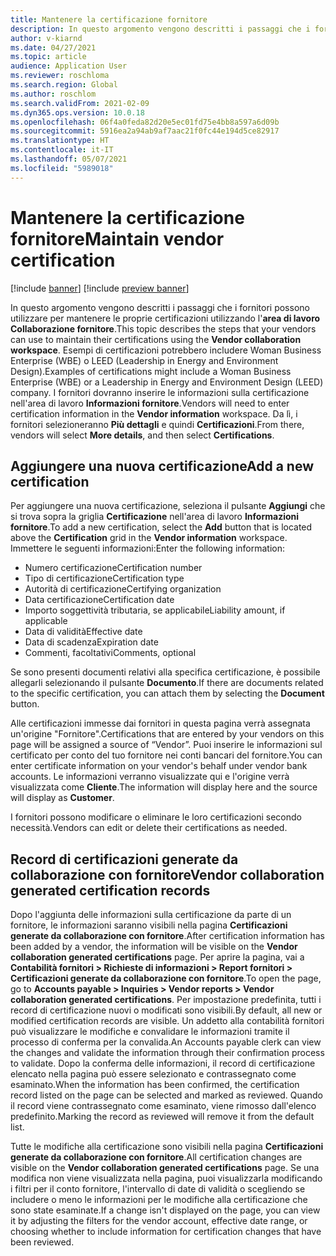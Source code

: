 ```yaml
---
title: Mantenere la certificazione fornitore
description: In questo argomento vengono descritti i passaggi che i fornitori possono utilizzare per mantenere le proprie certificazioni utilizzando l'area di lavoro Collaborazione fornitore.
author: v-kiarnd
ms.date: 04/27/2021
ms.topic: article
audience: Application User
ms.reviewer: roschloma
ms.search.region: Global
ms.author: roschlom
ms.search.validFrom: 2021-02-09
ms.dyn365.ops.version: 10.0.18
ms.openlocfilehash: 06f4a0feda82d20e5ec01fd75e4bb8a597a6d09b
ms.sourcegitcommit: 5916ea2a94ab9af7aac21f0fc44e194d5ce82917
ms.translationtype: HT
ms.contentlocale: it-IT
ms.lasthandoff: 05/07/2021
ms.locfileid: "5989018"
---
```

# <a name="maintain-vendor-certification"></a><span data-ttu-id="77ee6-103">Mantenere la certificazione fornitore</span><span class="sxs-lookup"><span data-stu-id="77ee6-103">Maintain vendor certification</span></span>

[!include [banner](../includes/banner.md)]
[!include [preview banner](../includes/preview-banner.md)]

<span data-ttu-id="77ee6-104">In questo argomento vengono descritti i passaggi che i fornitori possono utilizzare per mantenere le proprie certificazioni utilizzando l'**area di lavoro Collaborazione fornitore**.</span><span class="sxs-lookup"><span data-stu-id="77ee6-104">This topic describes the steps that your vendors can use to  maintain their certifications using the **Vendor collaboration workspace**.</span></span> <span data-ttu-id="77ee6-105">Esempi di certificazioni potrebbero includere Woman Business Enterprise (WBE) o LEED (Leadership in Energy and Environment Design).</span><span class="sxs-lookup"><span data-stu-id="77ee6-105">Examples of certifications might include a Woman Business Enterprise (WBE) or a Leadership in Energy and Environment Design (LEED) company.</span></span> <span data-ttu-id="77ee6-106">I fornitori dovranno inserire le informazioni sulla certificazione nell'area di lavoro **Informazioni fornitore**.</span><span class="sxs-lookup"><span data-stu-id="77ee6-106">Vendors will need to enter certification information in the **Vendor information** workspace.</span></span> <span data-ttu-id="77ee6-107">Da lì, i fornitori selezioneranno **Più dettagli** e quindi **Certificazioni**.</span><span class="sxs-lookup"><span data-stu-id="77ee6-107">From there, vendors will select **More details**, and then select **Certifications**.</span></span>

## <a name="add-a-new-certification"></a><span data-ttu-id="77ee6-108">Aggiungere una nuova certificazione</span><span class="sxs-lookup"><span data-stu-id="77ee6-108">Add a new certification</span></span>

<span data-ttu-id="77ee6-109">Per aggiungere una nuova certificazione, seleziona il pulsante **Aggiungi** che si trova sopra la griglia **Certificazione** nell'area di lavoro **Informazioni fornitore**.</span><span class="sxs-lookup"><span data-stu-id="77ee6-109">To add a new certification, select the **Add** button that is located above the **Certification** grid in the **Vendor information** workspace.</span></span> <span data-ttu-id="77ee6-110">Immettere le seguenti informazioni:</span><span class="sxs-lookup"><span data-stu-id="77ee6-110">Enter the following information:</span></span>
 
- <span data-ttu-id="77ee6-111">Numero certificazione</span><span class="sxs-lookup"><span data-stu-id="77ee6-111">Certification number</span></span>
- <span data-ttu-id="77ee6-112">Tipo di certificazione</span><span class="sxs-lookup"><span data-stu-id="77ee6-112">Certification type</span></span>
- <span data-ttu-id="77ee6-113">Autorità di certificazione</span><span class="sxs-lookup"><span data-stu-id="77ee6-113">Certifying organization</span></span> 
- <span data-ttu-id="77ee6-114">Data certificazione</span><span class="sxs-lookup"><span data-stu-id="77ee6-114">Certification date</span></span>
- <span data-ttu-id="77ee6-115">Importo soggettività tributaria, se applicabile</span><span class="sxs-lookup"><span data-stu-id="77ee6-115">Liability amount, if applicable</span></span>
- <span data-ttu-id="77ee6-116">Data di validità</span><span class="sxs-lookup"><span data-stu-id="77ee6-116">Effective date</span></span>
- <span data-ttu-id="77ee6-117">Data di scadenza</span><span class="sxs-lookup"><span data-stu-id="77ee6-117">Expiration date</span></span>
- <span data-ttu-id="77ee6-118">Commenti, facoltativi</span><span class="sxs-lookup"><span data-stu-id="77ee6-118">Comments, optional</span></span>

<span data-ttu-id="77ee6-119">Se sono presenti documenti relativi alla specifica certificazione, è possibile allegarli selezionando il pulsante **Documento**.</span><span class="sxs-lookup"><span data-stu-id="77ee6-119">If there are documents related to the specific certification, you can attach them by selecting the **Document** button.</span></span>

<span data-ttu-id="77ee6-120">Alle certificazioni immesse dai fornitori in questa pagina verrà assegnata un'origine "Fornitore".</span><span class="sxs-lookup"><span data-stu-id="77ee6-120">Certifications that are entered by your vendors on this page will be assigned a source of “Vendor”.</span></span> <span data-ttu-id="77ee6-121">Puoi inserire le informazioni sul certificato per conto del tuo fornitore nei conti bancari del fornitore.</span><span class="sxs-lookup"><span data-stu-id="77ee6-121">You can enter certificate information on your vendor's behalf under vendor bank accounts.</span></span> <span data-ttu-id="77ee6-122">Le informazioni verranno visualizzate qui e l'origine verrà visualizzata come **Cliente**.</span><span class="sxs-lookup"><span data-stu-id="77ee6-122">The information will display here and the source will display as **Customer**.</span></span>

<span data-ttu-id="77ee6-123">I fornitori possono modificare o eliminare le loro certificazioni secondo necessità.</span><span class="sxs-lookup"><span data-stu-id="77ee6-123">Vendors can edit or delete their certifications as needed.</span></span>

## <a name="vendor-collaboration-generated-certification-records"></a><span data-ttu-id="77ee6-124">Record di certificazioni generate da collaborazione con fornitore</span><span class="sxs-lookup"><span data-stu-id="77ee6-124">Vendor collaboration generated certification records</span></span> 
 
<span data-ttu-id="77ee6-125">Dopo l'aggiunta delle informazioni sulla certificazione da parte di un fornitore, le informazioni saranno visibili nella pagina **Certificazioni generate da collaborazione con fornitore**.</span><span class="sxs-lookup"><span data-stu-id="77ee6-125">After certification information has been added by a vendor, the information will be visible on the **Vendor collaboration generated certifications** page.</span></span> <span data-ttu-id="77ee6-126">Per aprire la pagina, vai a **Contabilità fornitori > Richieste di informazioni > Report fornitori > Certificazioni generate da collaborazione con fornitore**.</span><span class="sxs-lookup"><span data-stu-id="77ee6-126">To open the page, go to **Accounts payable > Inquiries > Vendor reports > Vendor collaboration generated certifications**.</span></span> <span data-ttu-id="77ee6-127">Per impostazione predefinita, tutti i record di certificazione nuovi o modificati sono visibili.</span><span class="sxs-lookup"><span data-stu-id="77ee6-127">By default, all new or modified certification records are visible.</span></span> <span data-ttu-id="77ee6-128">Un addetto alla contabilità fornitori può visualizzare le modifiche e convalidare le informazioni tramite il processo di conferma per la convalida.</span><span class="sxs-lookup"><span data-stu-id="77ee6-128">An Accounts payable clerk can view the changes and validate the information through their confirmation process to validate.</span></span> <span data-ttu-id="77ee6-129">Dopo la conferma delle informazioni, il record di certificazione elencato nella pagina può essere selezionato e contrassegnato come esaminato.</span><span class="sxs-lookup"><span data-stu-id="77ee6-129">When the information has been confirmed, the certification record listed on the page can be selected and marked as reviewed.</span></span> <span data-ttu-id="77ee6-130">Quando il record viene contrassegnato come esaminato, viene rimosso dall'elenco predefinito.</span><span class="sxs-lookup"><span data-stu-id="77ee6-130">Marking the record as reviewed will remove it from the default list.</span></span>
 
<span data-ttu-id="77ee6-131">Tutte le modifiche alla certificazione sono visibili nella pagina **Certificazioni generate da collaborazione con fornitore**.</span><span class="sxs-lookup"><span data-stu-id="77ee6-131">All certification changes are visible on the **Vendor collaboration generated certifications** page.</span></span> <span data-ttu-id="77ee6-132">Se una modifica non viene visualizzata nella pagina, puoi visualizzarla modificando i filtri per il conto fornitore, l'intervallo di date di validità o scegliendo se includere o meno le informazioni per le modifiche alla certificazione che sono state esaminate.</span><span class="sxs-lookup"><span data-stu-id="77ee6-132">If a change isn't displayed on the page, you can view it by adjusting the filters for the vendor account, effective date range, or choosing whether to include information for certification changes that have been reviewed.</span></span> 

